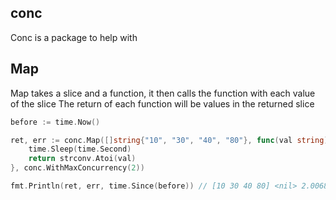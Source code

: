 conc
----
Conc is a package to help with 

## Map

Map takes a slice and a function, it then calls the function with each value of the slice
The return of each function will be values in the returned slice

```go
before := time.Now()

ret, err := conc.Map([]string{"10", "30", "40", "80"}, func(val string) (int, error) {
    time.Sleep(time.Second)
    return strconv.Atoi(val)
}, conc.WithMaxConcurrency(2))

fmt.Println(ret, err, time.Since(before)) // [10 30 40 80] <nil> 2.006875646s
```
